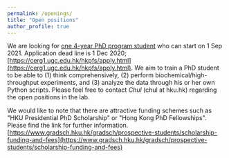 ```yaml
---
permalink: /openings/
title: "Open positions"
author_profile: true
---
```

We are looking for <ins>one 4-year PhD program student</ins> who can start on 1 Sep 2021. Application dead line is 1 Dec 2020; [https://cerg1.ugc.edu.hk/hkpfs/apply.html](https://cerg1.ugc.edu.hk/hkpfs/apply.html). We aim to train a PhD student to be able to (1) think comprehensively, (2) perform biochemical/high-throughput experiments, and (3) analyze the data through his or her own Python scripts. Please feel free to contact *Chul* (chul at hku.hk) regarding the open positions in the lab.

We would like to note that there are attractive funding schemes such as "HKU Presidential PhD Scholarship" or "Hong Kong PhD Fellowships". Please find the link for further information. [https://www.gradsch.hku.hk/gradsch/prospective-students/scholarship-funding-and-fees](https://www.gradsch.hku.hk/gradsch/prospective-students/scholarship-funding-and-fees)
